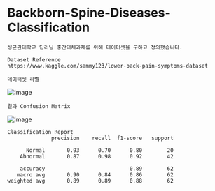 # Backborn-Spine-Diseases-Classification
    성균관대학교 딥러닝 중간대체과제를 위해 데이터셋을 구하고 정의했습니다.

    Dataset Reference
    https://www.kaggle.com/sammy123/lower-back-pain-symptoms-dataset

    데이터셋 라벨
![image](https://user-images.githubusercontent.com/50725139/102669549-37cc3700-41d2-11eb-9e7f-602de798e2bc.png)

    결과 Confusion Matrix
![image](https://user-images.githubusercontent.com/50725139/102669577-4ca8ca80-41d2-11eb-800f-d4029aeb2de8.png)

    Classification Report
                  precision    recall  f1-score   support

          Normal       0.93      0.70      0.80        20
        Abnormal       0.87      0.98      0.92        42

        accuracy                           0.89        62
       macro avg       0.90      0.84      0.86        62
    weighted avg       0.89      0.89      0.88        62
